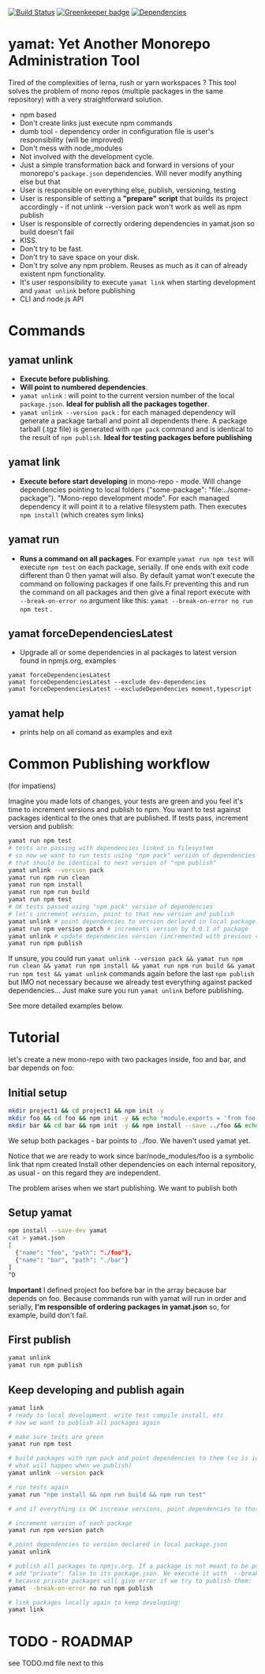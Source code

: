 [![Build Status](https://travis-ci.org/cancerberoSgx/yamat.png?branch=master)](https://travis-ci.org/cancerberoSgx/yamat)
[![Greenkeeper badge](https://badges.greenkeeper.io/cancerberoSgx/yamat.svg)](https://greenkeeper.io/)
[![Dependencies](https://david-dm.org/cancerberosgx/yamat.svg)](https://david-dm.org/cancerberosgx/yamat)

# yamat: Yet Another Monorepo Administration Tool

Tired of the complexities of lerna, rush or yarn workspaces ? This tool solves the problem of mono repos (multiple packages in the same repository) with a very straightforward solution. 

 * npm based
 * Don't create links just execute npm commands
 * dumb tool - dependency order in configuration file is user's responsibility (will be improved)
 * Don't mess with node_modules
 * Not involved with the development cycle. 
 * Just a simple transformation back and forward in versions of your monorepo's `package.json` dependencies. Will never modify anything else but that 
 * User is responsible on everything else, publish, versioning, testing
 * User is responsible of setting a **"prepare" script** that builds its project accordingly - if not unlink --version pack
   won't work as well as npm publish 
 * User is responsible of correctly ordering dependencies in yamat.json so build doesn't fail
 * KISS. 
 * Don't try to be fast. 
 * Don't try to save space on your disk. 
 * Don't try solve any npm problem. Reuses as much as it can of already existent npm functionality. 
 * It's user responsibility to execute `yamat link` when starting development and `yamat unlink` before publishing
 * CLI and node.js API


# Commands

## yamat unlink

 * **Execute before publishing**. 
 * **Will point to numbered dependencies**. 
 * `yamat unlink` : will point to the current version number of the local `package.json`. **Ideal for publish all the packages together**.
 * `yamat unlink --version pack` : for each managed dependency will generate a package tarball and point all dependents there. A package tarball (.tgz file) is generated with `npm pack` command and is identical to the result of `npm publish`. **Ideal for testing packages before publishing**


## yamat link
 
 * **Execute before start developing** in mono-repo - mode. Will change dependencies pointing to local folders ("some-package": "file:../some-package"). "Mono-repo development mode". 
  For each managed dependency it will point it to a relative filesystem path. Then executes `npm install` (which creates sym links)

## yamat run

 * **Runs a command on all packages**. For example `yamat run npm test` will execute `npm test` on each package, serially. If one ends with exit code different than 0 then yamat will also. By default yamat won't execute the command on following packages if one fails.Fr preventing this and run the command on all packages and then give a final report execute with ` --break-on-error no` argument like this: `yamat --break-on-error no run npm test`  . 

## yamat forceDependenciesLatest

 * Upgrade all or some dependencies in al packages to latest version found in npmjs.org, examples

```
yamat forceDependenciesLatest
yamat forceDependenciesLatest --exclude dev-dependencies
yamat forceDependenciesLatest --excludeDependencies moment,typescript
```

## yamat help

 * prints help on all comand as examples and exit


# Common Publishing workflow 

(for impatiens)

Imagine you made lots of changes, your tests are green and you feel it's time to increment versions and publish to npm. You want to test against packages identical to the ones that are published. If tests pass, increment version and publish:

```sh
yamat run npm test 
# tests are passing with dependencies linked in filesystem
# so now we want to run tests using "npm pack" version of dependencies
# that should be identical to next version of "npm publish"
yamat unlink --version pack
yamat run npm run clean 
yamat run npm install
yamat run npm run build
yamat run npm test
# OK tests passed using "npm pack" version of dependencies
# let's increment version, point to that new version and publish
yamat unlink # point dependencies to version declared in local package.json
yamat run npm version patch # increments version by 0.0.1 of package
yamat unlink # update dependencies version (incremented with previous command)
yamat run npm publish
```
If unsure, you could run `yamat unlink --version pack && yamat run npm run clean && yamat run npm install && yamat run npm run build && yamat run npm test && yamat unlink` commands again before the last `npm publish` but IMO not necessary because we already test everything against packed dependencies... Just make sure you run `yamat unlink` before publishing. 

See more detailed examples below. 

# Tutorial

let's create a new mono-repo with two packages inside, foo and bar, and bar depends on foo:

## Initial setup

```sh
mkdir project1 && cd project1 && npm init -y
mkdir foo && cd foo && npm init -y && echo "module.exports = 'from foo'"> index.js && cd ..
mkdir bar && cd bar && npm init -y && npm install --save ../foo && echo "console.log('foo say: '+require('foo'))"> index.js && cd ..
```

We setup both packages - bar points to ../foo. We haven't used yamat yet. 

Notice that we are ready to work since bar/node_modules/foo is a symbolic link that npm created Install other dependencies on each internal repository, as usual - on this regard they are independent. 

The problem arises when we start publishing. We want to publish both

## Setup yamat

```sh
npm install --save-dev yamat
cat > yamat.json 
[
  {"name": "foo", "path": "./foo"}, 
  {"name": "bar", "path": "./bar"}
]
^D 
```

**Important** I defined project foo before bar in the array because bar depends on foo. Because commands run with yamat will run in order and serially, **I'm responsible of ordering packages in yamat.json** so, for example, build don't fail. 


## First publish

```sh
yamat unlink
yamat run npm publish
```

## Keep developing and publish again

```sh
yamat link
# ready to local development. write test compile install, etc
# now we want to publish all packages again

# make sure tests are green
yamat run npm test 

# build packages with npm pack and point dependencies to them (so is identical to 
# what will happen when we publish)
yamat unlink --version pack 

# run tests again
yamat run "npm install && npm run build && npm run test"

# and if everything is OK increase versions, point dependencies to those new versions and publish

# increment version of each package
yamat run npm version patch

# point dependencies to version declared in local package.json
yamat unlink 

# publish all packages to npmjs.org. If a package is not meant to be published just 
# add "private": false to its package.json. We execute it with  --break-on-error no 
# because private packages will give error if we try to publish them:
yamat --break-on-error no run npm publish

# link packages locally again to keep developing: 
yamat link
```


# TODO - ROADMAP

see TODO.md file next to this
